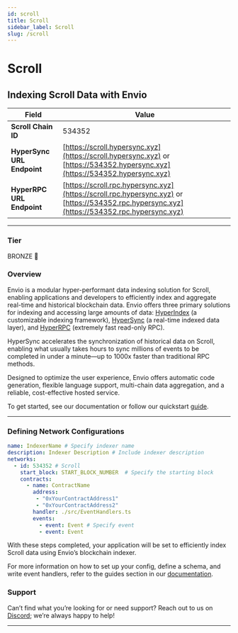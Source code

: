 ```yaml
---
id: scroll
title: Scroll
sidebar_label: Scroll
slug: /scroll
---
```


# Scroll

## Indexing Scroll Data with Envio

| **Field**                     | **Value**                                                                                          |
|-------------------------------|----------------------------------------------------------------------------------------------------|
| **Scroll Chain ID**     | 534352                                                                                            |
| **HyperSync URL Endpoint**    | [https://scroll.hypersync.xyz](https://scroll.hypersync.xyz) or [https://534352.hypersync.xyz](https://534352.hypersync.xyz) |
| **HyperRPC URL Endpoint**     | [https://scroll.rpc.hypersync.xyz](https://scroll.rpc.hypersync.xyz) or [https://534352.rpc.hypersync.xyz](https://534352.rpc.hypersync.xyz) |

---

### Tier

BRONZE 🥉

### Overview

Envio is a modular hyper-performant data indexing solution for Scroll, enabling applications and developers to efficiently index and aggregate real-time and historical blockchain data. Envio offers three primary solutions for indexing and accessing large amounts of data: [HyperIndex](/docs/HyperIndex/overview) (a customizable indexing framework), [HyperSync](/docs/HyperSync/overview) (a real-time indexed data layer), and [HyperRPC](/docs/HyperSync/overview-hyperrpc) (extremely fast read-only RPC).

HyperSync accelerates the synchronization of historical data on Scroll, enabling what usually takes hours to sync millions of events to be completed in under a minute—up to 1000x faster than traditional RPC methods.

Designed to optimize the user experience, Envio offers automatic code generation, flexible language support, multi-chain data aggregation, and a reliable, cost-effective hosted service.

To get started, see our documentation or follow our quickstart [guide](/docs/HyperIndex/contract-import).

---

### Defining Network Configurations

```yaml
name: IndexerName # Specify indexer name
description: Indexer Description # Include indexer description
networks:
  - id: 534352 # Scroll  
    start_block: START_BLOCK_NUMBER  # Specify the starting block
    contracts:
      - name: ContractName
        address:
         - "0xYourContractAddress1"
         - "0xYourContractAddress2"
        handler: ./src/EventHandlers.ts
        events:
          - event: Event # Specify event
          - event: Event
```

With these steps completed, your application will be set to efficiently index Scroll data using Envio’s blockchain indexer.

For more information on how to set up your config, define a schema, and write event handlers, refer to the guides section in our [documentation](/docs/HyperIndex/configuration-file).

### Support

Can’t find what you’re looking for or need support? Reach out to us on [Discord](https://discord.com/invite/Q9qt8gZ2fX); we’re always happy to help!

---
